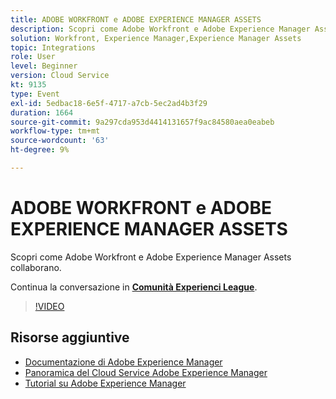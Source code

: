 ```yaml
---
title: ADOBE WORKFRONT e ADOBE EXPERIENCE MANAGER ASSETS
description: Scopri come Adobe Workfront e Adobe Experience Manager Assets collaborano.
solution: Workfront, Experience Manager,Experience Manager Assets
topic: Integrations
role: User
level: Beginner
version: Cloud Service
kt: 9135
type: Event
exl-id: 5edbac18-6e5f-4717-a7cb-5ec2ad4b3f29
duration: 1664
source-git-commit: 9a297cda953d4414131657f9ac84580aea0eabeb
workflow-type: tm+mt
source-wordcount: '63'
ht-degree: 9%

---
```


# ADOBE WORKFRONT e ADOBE EXPERIENCE MANAGER ASSETS

Scopri come Adobe Workfront e Adobe Experience Manager Assets collaborano.

Continua la conversazione in **[Comunità Experienci League](https://adobe.ly/3kHfJED)**.

>[!VIDEO](https://video.tv.adobe.com/v/337578/?quality=12&learn=on&hidetitle=true)

## Risorse aggiuntive

- [Documentazione di Adobe Experience Manager](https://experienceleague.adobe.com/docs/experience-manager-cloud-service.html)
- [Panoramica del Cloud Service Adobe Experience Manager](https://experienceleague.adobe.com/docs/experience-manager-cloud-service/overview/home.html)
- [Tutorial su Adobe Experience Manager](https://experienceleague.adobe.com/docs/experience-manager-tutorials.html)
